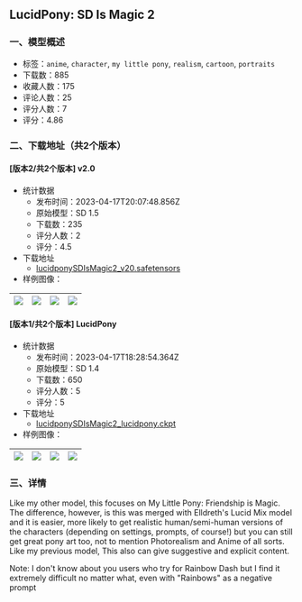 ## LucidPony: SD Is Magic 2
### 一、模型概述

- 标签：`anime`, `character`, `my little pony`, `realism`, `cartoon`, `portraits`
- 下载数：885
- 收藏人数：175
- 评论人数：25
- 评分人数：7
- 评分：4.86

### 二、下载地址（共2个版本）

#### [版本2/共2个版本] v2.0

- 统计数据
  - 发布时间：2023-04-17T20:07:48.856Z
  - 原始模型：SD 1.5
  - 下载数：235
  - 评分人数：2
  - 评分：4.5
- 下载地址
  - [lucidponySDIsMagic2_v20.safetensors](https://civitai.com/api/download/models/48346)
- 样例图像：

| <img src="https://image.civitai.com/xG1nkqKTMzGDvpLrqFT7WA/fc3cb2e0-f9d6-406d-f04e-ad3c6cf63800/width=450/523537.jpeg" /> | <img src="https://image.civitai.com/xG1nkqKTMzGDvpLrqFT7WA/4e31fdfd-2fef-460c-2700-e5fa340f5c00/width=450/522921.jpeg" /> | <img src="https://image.civitai.com/xG1nkqKTMzGDvpLrqFT7WA/68b9a627-8ad8-4d0c-c289-479ffe550300/width=450/520923.jpeg" /> | <img src="https://image.civitai.com/xG1nkqKTMzGDvpLrqFT7WA/180630ef-15df-4646-7882-9a164015db00/width=450/519580.jpeg" /> |
| ---- | ---- | ---- | ---- |

#### [版本1/共2个版本] LucidPony

- 统计数据
  - 发布时间：2023-04-17T18:28:54.364Z
  - 原始模型：SD 1.4
  - 下载数：650
  - 评分人数：5
  - 评分：5
- 下载地址
  - [lucidponySDIsMagic2_lucidpony.ckpt](https://civitai.com/api/download/models/1911)
- 样例图像：

| <img src="https://image.civitai.com/xG1nkqKTMzGDvpLrqFT7WA/7e25e7e4-1e59-41eb-44a6-e4af274b1100/width=450/16308.jpeg" /> | <img src="https://image.civitai.com/xG1nkqKTMzGDvpLrqFT7WA/44f62db4-9525-4019-96a5-ad8d2aaaa000/width=450/16307.jpeg" /> | <img src="https://image.civitai.com/xG1nkqKTMzGDvpLrqFT7WA/ddb86cad-7e62-40ac-d509-d1da03169d00/width=450/16306.jpeg" /> | <img src="https://image.civitai.com/xG1nkqKTMzGDvpLrqFT7WA/670e4d42-0fdd-49bb-ce4c-e4987f885400/width=450/16305.jpeg" /> |
| ---- | ---- | ---- | ---- |


### 三、详情
<p>Like my other model, this focuses on My Little Pony: Friendship is Magic. The difference, however, is this was merged with Elldreth's Lucid Mix model and it is easier, more likely to get realistic human/semi-human versions of the characters (depending on settings, prompts, of course!) but you can still get great pony art too, not to mention Photorealism and Anime of all sorts. Like my previous model, This also can give suggestive and explicit content.</p><p>Note: I don't know about you users who try for Rainbow Dash but I find it extremely difficult no matter what, even with "Rainbows" as a negative prompt</p>